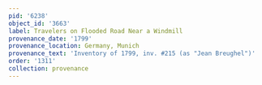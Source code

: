 ```yaml
---
pid: '6238'
object_id: '3663'
label: Travelers on Flooded Road Near a Windmill
provenance_date: '1799'
provenance_location: Germany, Munich
provenance_text: 'Inventory of 1799, inv. #215 (as "Jean Breughel")'
order: '1311'
collection: provenance
---
```

